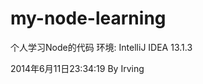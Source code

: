 my-node-learning
================

个人学习Node的代码
环境: IntelliJ IDEA 13.1.3


2014年6月11日23:34:19 By Irving